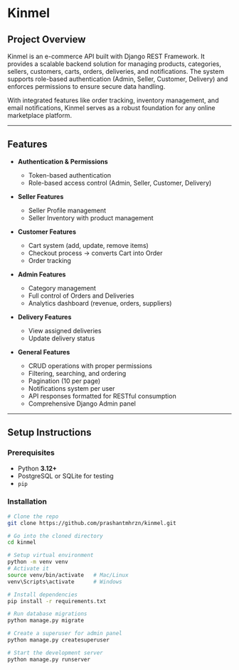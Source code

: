 # Kinmel

## Project Overview

Kinmel is an e-commerce API built with Django REST Framework. It provides a scalable backend solution for managing products, categories, sellers, customers, carts, orders, deliveries, and notifications. The system supports role-based authentication (Admin, Seller, Customer, Delivery) and enforces permissions to ensure secure data handling.  

With integrated features like order tracking, inventory management, and email notifications, Kinmel serves as a robust foundation for any online marketplace platform.  

---

## Features

- **Authentication & Permissions**
  - Token-based authentication
  - Role-based access control (Admin, Seller, Customer, Delivery)

- **Seller Features**
  - Seller Profile management
  - Seller Inventory with product management

- **Customer Features**
  - Cart system (add, update, remove items)
  - Checkout process → converts Cart into Order
  - Order tracking

- **Admin Features**
  - Category management
  - Full control of Orders and Deliveries
  - Analytics dashboard (revenue, orders, suppliers)

- **Delivery Features**
  - View assigned deliveries
  - Update delivery status

- **General Features**
  - CRUD operations with proper permissions
  - Filtering, searching, and ordering
  - Pagination (10 per page)
  - Notifications system per user
  - API responses formatted for RESTful consumption
  - Comprehensive Django Admin panel


---

## Setup Instructions

### Prerequisites
- Python **3.12+**
- PostgreSQL or SQLite for testing
- `pip`

### Installation

```bash
# Clone the repo
git clone https://github.com/prashantmhrzn/kinmel.git

# Go into the cloned directory
cd kinmel

# Setup virtual environment
python -m venv venv
# Activate it
source venv/bin/activate   # Mac/Linux
venv\Scripts\activate      # Windows

# Install dependencies
pip install -r requirements.txt

# Run database migrations
python manage.py migrate

# Create a superuser for admin panel
python manage.py createsuperuser

# Start the development server
python manage.py runserver
